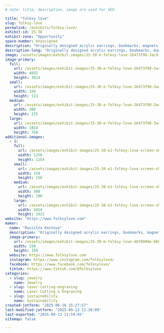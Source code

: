 ```yaml
---
# note: title, description, image are used for SEO

title: "folksy love"
slug: folksy-love
permalink: /exhibits/folksy-love/
exhibit-id: 25-38
exhibit-zone: "Opportunity"
space-number: Unassigned
description: "Originally designed acrylic earrings, bookmarks, magnets and hairclaws all made in Orlando."
description-long: "Originally designed acrylic earrings, bookmarks, magnets and hairclaws exhibited in a vintage mini Japanese kei truck. Every piece of jewelry is handmade right here in Orlando."
image: /assets/images/exhibit-images/25-38-e-folksy-love-26473f98-3acd-446e-b037-93f9c6eca146-300x225.jpeg
image-primary: 
  full:
    url: /assets/images/exhibit-images/25-38-e-folksy-love-26473f98-3acd-446e-b037-93f9c6eca146-full.jpeg
    width: 4032
    height: 3024
  small:
    url: /assets/images/exhibit-images/25-38-e-folksy-love-26473f98-3acd-446e-b037-93f9c6eca146-150x113.jpeg
    width: 150
    height: 113
  medium:
    url: /assets/images/exhibit-images/25-38-e-folksy-love-26473f98-3acd-446e-b037-93f9c6eca146-300x225.jpeg
    width: 300
    height: 225
  large:
    url: /assets/images/exhibit-images/25-38-e-folksy-love-26473f98-3acd-446e-b037-93f9c6eca146-1024x768.jpeg
    width: 1024
    height: 768
additional-images: 
  - 1:
    full:
      url: /assets/images/exhibit-images/25-38-e1-folksy-love-screen-shot-2025-06-16-at-3-24-47-pm-full.png
      width: 1256
      height: 1254
    small:
      url: /assets/images/exhibit-images/25-38-e1-folksy-love-screen-shot-2025-06-16-at-3-24-47-pm-150x150.png
      width: 150
      height: 150
    medium:
      url: /assets/images/exhibit-images/25-38-e1-folksy-love-screen-shot-2025-06-16-at-3-24-47-pm-300x300.png
      width: 300
      height: 300
    large:
      url: /assets/images/exhibit-images/25-38-e1-folksy-love-screen-shot-2025-06-16-at-3-24-47-pm-1024x1022.png
      width: 1024
      height: 1022
website: "https://www.folksylove.com"
maker: 
  name: "Rossitza Kostova"
  description: "Originally designed acrylic earrings, bookmarks, magnets and hairclaws exhibited in a vintage mini Japanese kei truck."
  image-primary:
    url: /assets/images/exhibit-images/25-38-m-folksy-love-48f0909e-8b6e-4bce-ac4c-adce982b3a99-150x150.jpeg
    width: 150
    height: 150
  website: https://www.folksylove.com
  instagram: https://www.instagram.com/folksylove/
  facebook: https://www.facebook.com/folksylove/
  tiktok: https://www.tiktok.com/@folksylove
categories: 
  - slug: jewelry
    name: Jewelry
  - slug: laser-cutting-engraving
    name: Laser Cutting & Engraving
  - slug: sustainability
    name: Sustainability
created-jotform: "2025-06-16 15:27:57"
last-modified-jotform: "2025-09-13 11:38:09"
last-exported: "2025-09-13 11:59:45"
sitemap: false

---
```


